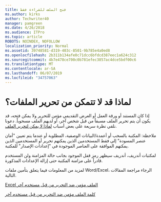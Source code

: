 ```yaml
---
title: فتح الملف للقراءة فقط
ms.author: kirks
author: Techwriter40
manager: pamgreen
ms.date: 4/26/2018
ms.audience: ITPro
ms.topic: article
ROBOTS: NOINDEX, NOFOLLOW
localization_priority: Normal
ms.assetid: 39748581-d319-403c-8501-9b785e4a0ed8
ms.openlocfilehash: 2b311b134afe0c71dcc6bfdcd387eec1a624c312
ms.sourcegitcommit: 4b7e478ce700c0b781efec3857ac4dce5bdf00c6
ms.translationtype: MT
ms.contentlocale: ar-SA
ms.lasthandoff: 06/07/2019
ms.locfileid: "34757063"
---
```

# <a name="why-you-might-not-be-able-to-edit-files"></a>لماذا قد لا تتمكن من تحرير الملفات؟

إذا كان المستند أو ورقة العمل أو العرض التقديمي مؤمن للتحرير ولا يمكن فتحه، قد يكون أن يتم تحرير الملف مسبقاً من قبل شخص آخر، أو لديهم الملف مسحوباً. دعونا نلقي نظرة سريعة على بعض أسباب [لماذا لا يمكن لتحرير الملف](https://support.office.com/article/why-can-t-i-edit-this-file-97315f48-aa5e-49d3-a4ae-a14b73daf87b).

ملاحظة: المكتبة بالسحب أو أعمدة/البيانات الوصفية، المطلوبة أو عندما يتم تعيين "أمان عنصر المسودة" إلى فقط المستخدمين الذين يمكنهم تحرير أو المستخدمين الذين يمكنهم الموافقة على العناصر الموجودة في "إعدادات الإصدار" للمكتبة.

لمكتبات أندريف، أندريف سيظهر رمز قفل الموجود بجانب حالة المزامنة ولن المستخدم قادراً على مزامنة المكتبة حتى إزالة الإعدادات المذكورة.

لمزيد من المعلومات فيما يتعلق بتأمين ملفات Word/Excel، الرجاء مراجعة المقالات التالية.

[Excel الملف مؤمن ضد التحرير من قبل مستخدم آخر](https://support.office.com/article/Excel-file-is-locked-for-editing-by-another-user-6fa93887-2c2c-45f0-abcc-31b04aed68b3)

[كلمة الملف مؤمن ضد التحرير من قبل مستخدم آخر](https://support.microsoft.com/help/313472/the-document-is-locked-for-editing-by-another-user-error-message-when)

